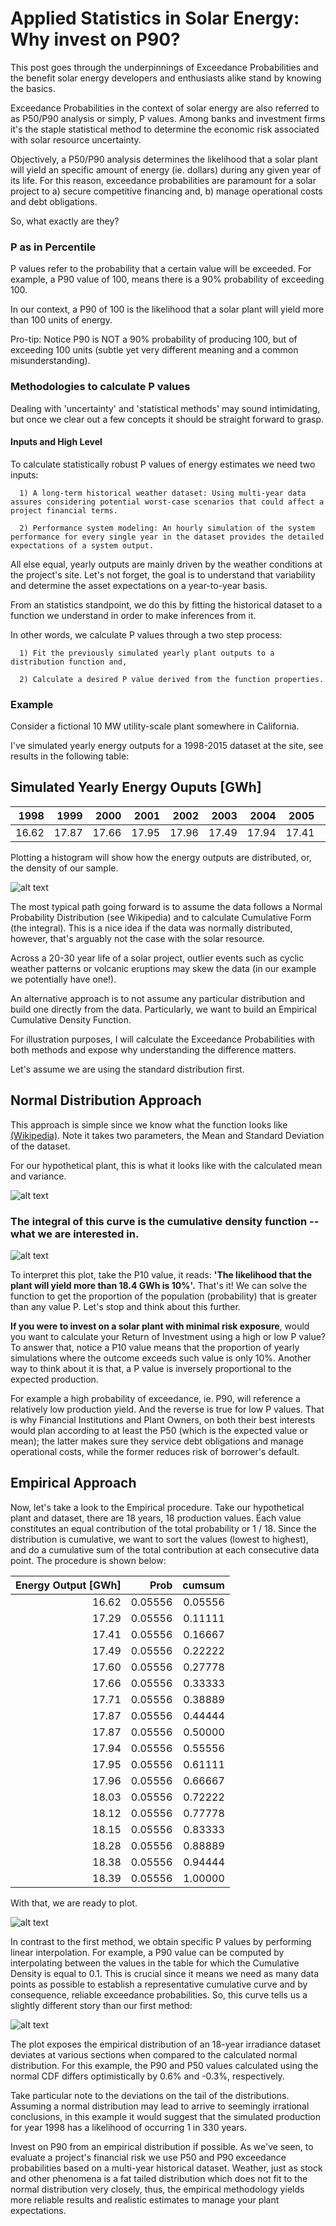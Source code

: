 # Applied Statistics in Solar Energy: Why invest on P90?

This post goes through the underpinnings of Exceedance Probabilities and the benefit solar energy developers and enthusiasts alike stand by knowing the basics.

Exceedance Probabilities in the context of solar energy are also referred to as P50/P90 analysis or simply, P values. Among banks and investment firms it's the staple statistical method to determine the economic risk associated with solar resource uncertainty.

Objectively, a P50/P90 analysis determines the likelihood that a solar plant will yield an specific amount of energy (ie. dollars) during any given year of its life. For this reason, exceedance probabilities are paramount for a solar project to a) secure competitive financing and, b) manage operational costs and debt obligations.

So, what exactly are they?

### P as in Percentile

P values refer to the probability that a certain value will be exceeded.
For example, a P90 value of 100, means there is a 90% probability of exceeding 100.

In our context, a P90 of 100 is the likelihood that a solar plant will yield more than 100 units of energy.

Pro-tip: Notice P90 is NOT a 90% probability of producing 100, but of exceeding 100 units (subtle yet very different meaning and a common misunderstanding).

### Methodologies to calculate P values

Dealing with 'uncertainty' and 'statistical methods' may sound intimidating, but once we clear out a few concepts it should be straight forward to grasp.

#### Inputs and High Level

To calculate statistically robust P values of energy estimates we need two inputs:

      1) A long-term historical weather dataset: Using multi-year data assures considering potential worst-case scenarios that could affect a project financial terms.

      2) Performance system modeling: An hourly simulation of the system performance for every single year in the dataset provides the detailed expectations of a system output.

All else equal, yearly outputs are mainly driven by the weather conditions at the project's site. Let's not forget, the goal is to understand that variability and determine the asset expectations on a year-to-year basis.

From an statistics standpoint, we do this by fitting the historical dataset to a function we understand in order to make inferences from it.

In other words, we calculate P values through a two step process:

      1) Fit the previously simulated yearly plant outputs to a distribution function and,

      2) Calculate a desired P value derived from the function properties.


### Example

Consider a fictional 10 MW utility-scale plant somewhere in California.

I've simulated yearly energy outputs for a 1998-2015 dataset at the site, see results in the following table:

## Simulated Yearly Energy Ouputs [GWh]
1998 |1999 |2000 |2001 |2002 |2003 |2004 |2005 |2006 |2007 |2008 |2009 |2010 |2011 |2012 |2013 |2014 |2015
----:|----:|----:|----:|----:|----:|----:|----:|----:|----:|----:|----:|----:|----:|----:|----:|----:|----:
16.62|17.87|17.66|17.95|17.96|17.49|17.94|17.41|17.60|18.12|18.15|17.87|17.29|17.71|18.28|18.38|18.39|18.03

Plotting a histogram will show how the energy outputs are distributed, or, the density of our sample.

![alt text](https://github.com/felgueres/Exceedance_Probabilities/blob/master/data/01_Histogram_Yearly_Outputs.png "Hist-Yearly-Outputs")

The most typical path going forward is to assume the data follows a Normal Probability Distribution (see Wikipedia) and to calculate Cumulative Form (the integral). This is a nice idea if the data was normally distributed, however, that's arguably not the case with the solar resource.

Across a 20-30 year life of a solar project, outlier events such as cyclic weather patterns or volcanic eruptions may skew the data (in our example we potentially have one!).

An alternative approach is to not assume any particular distribution and build one directly from the data. Particularly, we want to build an Empirical Cumulative Density Function.

For illustration purposes, I will calculate the Exceedance Probabilities with both methods and expose why understanding the difference matters.

Let's assume we are using the standard distribution first.

## Normal Distribution Approach

This approach is simple since we know what the function looks like [(Wikipedia)](https://en.wikipedia.org/wiki/Normal_distribution).
Note it takes two parameters, the Mean and Standard Deviation of the dataset.

For our hypothetical plant, this is what it looks like with the calculated mean and variance.

![alt text](https://github.com/felgueres/Exceedance_Probabilities/blob/master/data/02_Gaussian_Dataset.png "Gaussian-PDF")

### The integral of this curve is the cumulative density function -- what we are interested in.

![alt text](https://github.com/felgueres/Exceedance_Probabilities/blob/master/data/03_Gaussian_CDF.png "Gaussian-CDF")

To interpret this plot, take the P10 value, it reads: **'The likelihood that the plant will yield more than 18.4 GWh is 10%'.**
That's it! We can solve the function to get the proportion of the population (probability) that is greater than any value P.
Let's stop and think about this further.

**If you were to invest on a solar plant with minimal risk exposure**, would you want to calculate your Return of Investment using a high or low P value?
To answer that, notice a P10 value means that the proportion of yearly simulations where the outcome exceeds such value is only 10%. Another way to think about it is that, a P value is inversely proportional to the expected production.

For example a high probability of exceedance, ie. P90, will reference a relatively low production yield. And the reverse is true for low P values.
That is why Financial Institutions and Plant Owners, on both their best interests would plan according to at least the P50 (which is the expected value or mean); the latter makes sure they service debt obligations and manage operational costs, while the former reduces risk of borrower's default.

## Empirical Approach
Now, let's take a look to the Empirical procedure.
Take our hypothetical plant and dataset, there are 18 years, 18 production values.
Each value constitutes an equal contribution of the total probability or 1 / 18.
Since the distribution is cumulative, we want to sort the values (lowest to highest), and do a cumulative sum of the total contribution at each consecutive data point. The procedure is shown below:

|Energy Output [GWh]| Prob  |cumsum
|------------------:|------:|------:
|              16.62|0.05556|0.05556
|              17.29|0.05556|0.11111
|              17.41|0.05556|0.16667
|              17.49|0.05556|0.22222
|              17.60|0.05556|0.27778
|              17.66|0.05556|0.33333
|              17.71|0.05556|0.38889
|              17.87|0.05556|0.44444
|              17.87|0.05556|0.50000
|              17.94|0.05556|0.55556
|              17.95|0.05556|0.61111
|              17.96|0.05556|0.66667
|              18.03|0.05556|0.72222
|              18.12|0.05556|0.77778
|              18.15|0.05556|0.83333
|              18.28|0.05556|0.88889
|              18.38|0.05556|0.94444
|              18.39|0.05556|1.00000

With that, we are ready to plot.

![alt text](https://github.com/felgueres/Exceedance_Probabilities/blob/master/data/04_Empirical_CDF.png "Empirical-CDF")

In contrast to the first method, we obtain specific P values by performing linear interpolation.
For example, a P90 value can be computed by interpolating between the values in the table for which the Cumulative Density is equal to 0.1. This is crucial since it means we need as many data points as possible to establish a representative cumulative curve and by consequence, reliable exceedance probabilities.
So, this curve tells us a slightly different story than our first method:

![alt text](https://github.com/felgueres/Exceedance_Probabilities/blob/master/data/05_PX_Comparison.png "PX-Comparison")

The plot exposes the empirical distribution of an 18-year irradiance dataset deviates at various sections when compared to the calculated normal distribution. For this example, the P90 and P50 values calculated using the normal CDF differs optimistically by 0.6% and -0.3%, respectively.

Take particular note to the deviations on the tail of the distributions. Assuming a normal distribution may lead to arrive to seemingly irrational conclusions, in this example it would suggest that the simulated production for year 1998 has a likelihood of occurring 1 in 330 years.

Invest on P90 from an empirical distribution if possible.
As we've seen, to evaluate a project's financial risk we use P50 and P90 exceedance probabilities based on a multi-year historical dataset. Weather, just as stock and other phenomena is a fat tailed distribution which does not fit to the normal distribution very closely, thus, the empirical methodology yields more reliable results and realistic estimates to manage your plant expectations.
